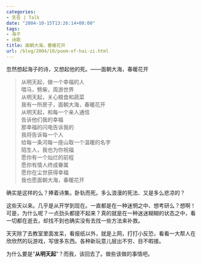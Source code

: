 ```yaml
---
categories:
- 言吾 | Talk
date: "2004-10-15T13:26:14+08:00"
tags:
- 海子
- 诗歌
title: 面朝大海，春暖花开
url: /blog/2004/10/poem-of-hai-zi.html
---
```

忽然想起海子的诗，又想起他的死。——面朝大海，春暖花开

> 从明天起，做一个幸福的人  
> 喂马，劈柴，周游世界  
> 从明天起，关心粮食和蔬菜  
> 我有一所房子，面朝大海，春暖花开  
> 从明天起，和每一个亲人通信  
> 告诉他们我的幸福  
> 那幸福的闪电告诉我的  
> 我将告诉每一个人  
> 给每一条河每一座山取一个温暖的名字  
> 陌生人，我也为你祝福  
> 愿你有一个灿烂的前程  
> 愿你有情人终成眷属  
> 愿你在尘世获得幸福  
> 我也愿面朝大海，春暖花开

确实是这样的么？捧着诗集。卧轨而死。多么浪漫的死法、又是多么悲凉的？

这些天以来。几乎是从开学到现在。一直都是在一种迷惘之中、想考研么？想啊！可是，为什么呢？一点劲头都提不起来？真的就是在一种迷迷糊糊的状态之中，看一切都在逝去，却找不到也确实没有去找一些方法来补救。

天天除了去教室里面发呆，看报纸以外，就是上网，打打小反恐，看看一大帮人在欣欣然的玩游戏，写很多东西。各种新玩意儿层出不穷、目不暇接。

为什么要是“**从明天起**”？而我，该回去了。做些该做的事情吧。

